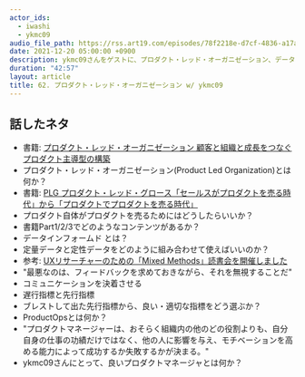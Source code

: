 ```yaml
---
actor_ids:
  - iwashi
  - ykmc09
audio_file_path: https://rss.art19.com/episodes/78f2218e-d7cf-4836-a17a-7612db7a7262.mp3
date: 2021-12-20 05:00:00 +0900
description: ykmc09さんをゲストに、プロダクト・レッド・オーガニゼーション、データインフォームド、Product Ops などについて語っていただいたエピソードです。
duration: "42:57"
layout: article
title: 62. プロダクト・レッド・オーガニゼーション w/ ykmc09
---
```


## 話したネタ

- 書籍: [プロダクト・レッド・オーガニゼーション 顧客と組織と成長をつなぐプロダクト主導型の構築](https://amzn.to/3yF5juO)
- プロダクト・レッド・オーガニゼーション(Product Led Organization)とは何か？
- 書籍: [PLG プロダクト・レッド・グロース「セールスがプロダクトを売る時代」から「プロダクトでプロダクトを売る時代」](https://amzn.to/3p9qvWs)
- プロダクト自体がプロダクトを売るためにはどうしたらいいか？
- 書籍Part1/2/3でどのようなコンテンツがあるか？
- データインフォームド とは？
- 定量データと定性データをどのように組み合わせて使えばいいのか？
- 参考: [UXリサーチャーのための「Mixed Methods」読書会を開催しました](https://note.com/hiroko_nozawa/n/n96fc42d4370f)
- "最悪なのは、フィードバックを求めておきながら、それを無視することだ"
- コミュニケーションを決着させる
- 遅行指標と先行指標
- ブレストして出た先行指標から、良い・適切な指標をどう選ぶか？
- ProductOpsとは何か？
- "プロダクトマネージャーは、おそらく組織内の他のどの役割よりも、自分自身の仕事の功績だけではなく、他の人に影響を与え、モチベーションを高める能力によって成功するか失敗するかが決まる。"
- ykmc09さんにとって、良いプロダクトマネージャとは何か？
